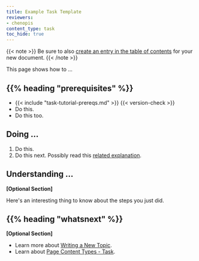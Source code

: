 ```yaml
---
title: Example Task Template
reviewers:
- chenopis
content_type: task
toc_hide: true
---
```


<!-- overview -->

{{< note >}}
Be sure to also [create an entry in the table of contents](/docs/contribute/style/write-new-topic/#placing-your-topic-in-the-table-of-contents) for your new document.
{{< /note >}}

This page shows how to ...



## {{% heading "prerequisites" %}}


* {{< include "task-tutorial-prereqs.md" >}} {{< version-check >}}
* Do this.
* Do this too.



<!-- steps -->

## Doing ...

1. Do this.
1. Do this next. Possibly read this [related explanation](#).



<!-- discussion -->

## Understanding ...
**[Optional Section]**

Here's an interesting thing to know about the steps you just did.



## {{% heading "whatsnext" %}}


**[Optional Section]**

* Learn more about [Writing a New Topic](/docs/home/contribute/write-new-topic/).
* Learn about [Page Content Types - Task](/docs/home/contribute/style/page-content-types/#task).
